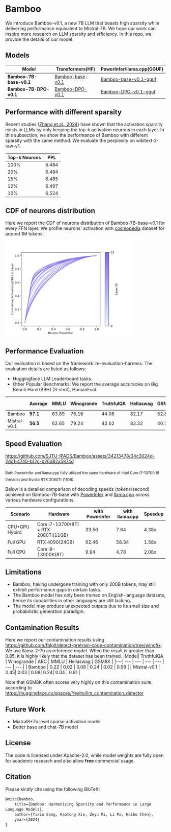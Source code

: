# Bamboo
We introduce Bamboo-v0.1, a new 7B LLM that boasts high sparsity while delivering performance equivalent to Mistral-7B. We hope our work can inspire more research on LLM sparsity and efficiency. In this repo, we provide the details of our model.

## Models

| Model                   | Transformers(HF)                                                           | PowerInfer/llama.cpp(GGUF)                                                       |
| ----------------------- | -------------------------------------------------------------------------- | -------------------------------------------------------------------------------- |
| **Bamboo-7B-base-v0.1** | [Bamboo-base-v0.1](https://huggingface.co/PowerInfer/Bamboo-base-v0_1)     | [Bamboo-base-v0.1-gguf](https://huggingface.co/PowerInfer/Bamboo-base-v0.1-gguf) |
| **Bamboo-7B-DPO-v0.1**  | [Bamboo-DPO-v0.1](https://huggingface.co/PowerInfer/Bamboo-DPO-v0_1) | [Bamboo-DPO-v0.1-gguf](https://huggingface.co/PowerInfer/Bamboo-DPO-v0.1-gguf)   |

## Performance with different sparsity
Recent studies ([Zhang et al., 2024](https://arxiv.org/pdf/2402.03804.pdf)) have shown that the activation sparsity exists in LLMs by only keeping the top-k activation neurons in each layer. In this subsection, we show the performance of Bamboo with different sparsity with the same method. We evaluate the perplexity on wikitext-2-raw-v1. 

| Top-k Neurons      | PPL |
| ----------- | ----------- |
| 100%      | 6.484       |
| 20%   | 6.484        |
| 15%   | 6.485        |
| 12%   | 6.497        |
| 10%   | 6.524        |

## CDF of neurons distribution
Here we report the CDF of neurons distribution of Bamboo-7B-base-v0.1 for every FFN layer. We profile neurons' activation with [cosmopedia](https://huggingface.co/datasets/HuggingFaceTB/cosmopedia) dataset for around 1M tokens. 

<img src="./figures/cdf.svg" alt="CDF of neurons distribution" width="400"/>


## Performance Evaluation
Our evaluation is based on the framework lm-evaluation-harness. The evaluation details are listed as follows:

- Huggingface LLM Leaderboard tasks.
- Other Popular Benchmarks: We report the average accuracies on Big Bench Hard (BBH) (3-shot), HumanEval.

|        | Average | MMLU   | Winogrande | TruthfulQA | Hellaswag | GSM8K  | Arc-C  | HumanEval | BBH  | 
| ------- | ------ | ---------- | ---------- | --------- | ------ | ------ | --------- | ---- | ------- |
| Bamboo  | **57.1**  | 63.89 | 76.16     | 44.06     | 82.17    | 52.84 | 62.20 | 25.6     |  50.35    |
| Mistral-v0.1 | **56.5** | 62.65 | 79.24     | 42.62     | 83.32    | 40.18 | 61.43 | 26.21    |   56.35   | 

## Speed Evaluation

https://github.com/SJTU-IPADS/Bamboo/assets/34213478/34c3024d-2dc1-4740-b12c-b26d82a5874d

<sub>Both PowerInfer and llama.cpp fully utilized the same hardware of Intel Core i7-13700 (8 threads) and Nvidia RTX 2080Ti (11GB).</sub>

Below is a detailed comparison of decoding speeds (tokens/second) achieved on Bamboo-7B-base with [PowerInfer](https://github.com/SJTU-IPADS/PowerInfer) and [llama.cpp](https://github.com/ggerganov/llama.cpp) across various hardware configurations.

| Scenario       | Hardware                            | with PowerInfer | with llama.cpp | Speedup |
| -------------- | ----------------------------------- | --------------- | -------------- | ------- |
| CPU+GPU Hybird | Core i7-13700(8T) + RTX 2080Ti(11GB)| 33.50           | 7.64           | 4.38x   |
| Full GPU       | RTX 4090(24GB)                      | 92.46           | 58.34          | 1.58x   |
| Full CPU       | Core i9-13900K(8T)                  | 9.94            | 4.78           | 2.08x   |

## Limitations
* Bamboo, having undergone training with only 200B tokens, may still exhibit performance gaps in certain tasks.
* The Bamboo model has only been trained on English-language datasets, hence its capabilities in other languages are still lacking.
* The model may produce unexpected outputs due to its small size and probabilistic generation paradigm.

## Contamination Results
Here we report our contamination results using https://github.com/fblgit/detect-pretrain-code-contamination/tree/winofix. We use llama-2-7b as reference model. 
When the result is greater than 0.85, it is highly likely that the dataset has been trained.
|Model| TruthfulQA | Winogrande | ARC | MMLU | Hellaswag | GSM8K | 
|---| --- | --- | --- | --- | --- | --- |
| Bamboo | 0.22 | 0.02 | 0.08 | 0.24 | 0.02 | 0.99 |
| Mistral-v0.1 | 0.45| 0.03 | 0.08| 0.24| 0.04 | 0.91 |

Note that GSM8K often scores very highly on this contamination suite, according to https://huggingface.co/spaces/Yeyito/llm_contamination_detector
## Future Work

- Mixtral8*7b level sparse activation model
- Better base and chat-7B model
  
## License

The code is licensed under Apache-2.0, while model weights are fully open for academic research and also allow **free** commercial usage. 

## Citation
Please kindly cite using the following BibTeX:

```
@misc{bamboo,
    title={Bamboo: Harmonizing Sparsity and Performance in Large Language Models}, 
    author={Yixin Song, Haotong Xie, Zeyu Mi, Li Ma, Haibo Chen},
    year={2024}
}
```
